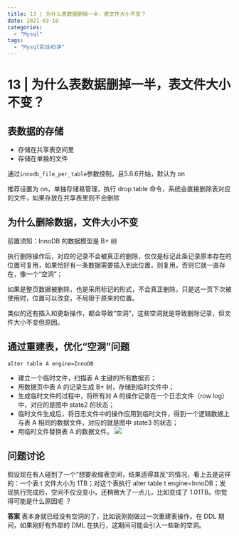 ```yaml
---
title: 13 | 为什么表数据删掉一半，表文件大小不变？
date: 2021-03-10
categories:
  - "Mysql"
tags:
  - "Mysql实战45讲"
---
```


<!--more-->

# 13 | 为什么表数据删掉一半，表文件大小不变？

## 表数据的存储
* 存储在共享表空间里
* 存储在单独的文件

通过`innodb_file_per_table`参数控制，且5.6.6开始，默认为 on

推荐设置为 on，单独存储易管理，执行 drop table 命令，系统会直接删除表对应的文件，如果存放在共享表里则不会删除

## 为什么删除数据，文件大小不变
前置须知：InnoDB 的数据模型是 B+ 树

执行删除操作后，对应的记录不会被真正的删除，仅仅是标记此条记录原本存在的位置可复用，如果恰好有一条数据需要插入到此位置，则复用，否则它就一直存在，像一个“空洞”；

如果是整页数据被删除，也是采用标记的形式，不会真正删除，只是这一页下次被使用时，位置可以改变，不局限于原来的位置。

类似的还有插入和更新操作，都会导致“空洞”，这些空洞就是导致删除记录，但文件大小不变但原因。

## 通过重建表，优化“空洞”问题
`alter table A engine=InnoDB`

* 建立一个临时文件，扫描表 A 主键的所有数据页；
* 用数据页中表 A 的记录生成 B+ 树，存储到临时文件中；
* 生成临时文件的过程中，将所有对 A 的操作记录在一个日志文件（row log）中，对应的是图中 state2 的状态；
* 临时文件生成后，将日志文件中的操作应用到临时文件，得到一个逻辑数据上与表 A 相同的数据文件，对应的就是图中 state3 的状态；
* 用临时文件替换表 A 的数据文件。
![](https://static001.geekbang.org/resource/image/2d/f0/2d1cfbbeb013b851a56390d38b5321f0.png)

## 问题讨论
假设现在有人碰到了一个“想要收缩表空间，结果适得其反”的情况，看上去是这样的：一个表 t 文件大小为 1TB；对这个表执行 alter table t engine=InnoDB；发现执行完成后，空间不仅没变小，还稍微大了一点儿，比如变成了 1.01TB。你觉得可能是什么原因呢 ？

**答案**
表本身就已经没有空洞的了，比如说刚刚做过一次重建表操作。在 DDL 期间，如果刚好有外部的 DML 在执行，这期间可能会引入一些新的空洞。